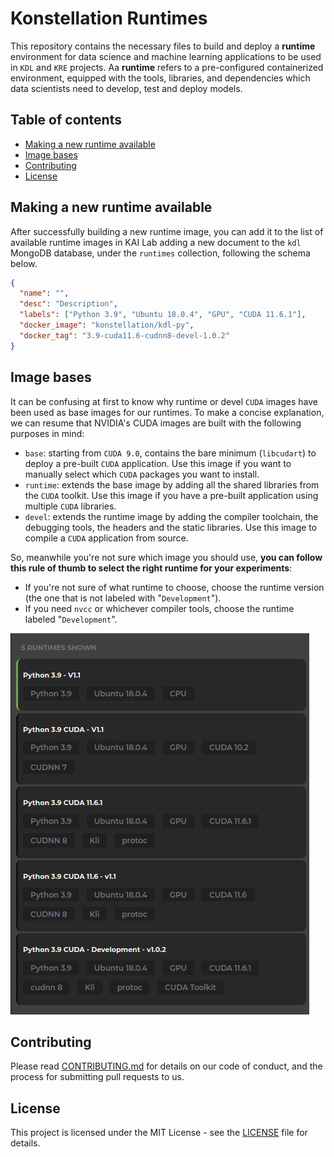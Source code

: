 # Konstellation Runtimes

This repository contains the necessary files to build and deploy a **runtime** environment for data science and machine learning applications to be used in `KDL` and `KRE` projects. Aa **runtime** refers to a pre-configured containerized environment, equipped with the tools, libraries, and dependencies which data scientists need to develop, test and deploy models.

## Table of contents

<!-- START doctoc generated TOC please keep comment here to allow auto update -->
<!-- DON'T EDIT THIS SECTION, INSTEAD RE-RUN doctoc TO UPDATE -->

- [Making a new runtime available](#making-a-new-runtime-available)
- [Image bases](#image-bases)
- [Contributing](#contributing)
- [License](#license)

<!-- END doctoc generated TOC please keep comment here to allow auto update -->

## Making a new runtime available

After successfully building a new runtime image, you can add it to the list of available runtime images in KAI Lab adding a new document to the `kdl` MongoDB database, under the `runtimes` collection, following the schema below.

```json
{
  "name": "",
  "desc": "Description",
  "labels": ["Python 3.9", "Ubuntu 18.0.4", "GPU", "CUDA 11.6.1"],
  "docker_image": "konstellation/kdl-py",
  "docker_tag": "3.9-cuda11.6-cudnn8-devel-1.0.2"
}
```

## Image bases

It can be confusing at first to know why runtime or devel `CUDA` images have been used as base images for our runtimes. To make a concise explanation, we can resume that NVIDIA's CUDA images are built with the following purposes in mind:

- `base`: starting from `CUDA 9.0`, contains the bare minimum (`libcudart`) to deploy a pre-built `CUDA` application. Use this image if you want to manually select which `CUDA` packages you want to install.
- `runtime`: extends the base image by adding all the shared libraries from the `CUDA` toolkit. Use this image if you have a pre-built application using multiple `CUDA` libraries.
- `devel`: extends the runtime image by adding the compiler toolchain, the debugging tools, the headers and the static libraries. Use this image to compile a `CUDA` application from source.

So, meanwhile you're not sure which image you should use, **you can follow this rule of thumb to select the right runtime for your experiments**:

- If you're not sure of what runtime to choose, choose the runtime version (the one that is not labeled with "`Development`").
- If you need `nvcc` or whichever compiler tools, choose the runtime labeled "`Development`".

![runtimes-schreenshot](./assets/runtimes-screenshot.png)

## Contributing

Please read [CONTRIBUTING.md](CONTRIBUTING.md) for details on our code of conduct, and the process for submitting pull requests to us.

## License

This project is licensed under the MIT License - see the [LICENSE](LICENSE) file for details.
